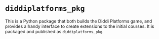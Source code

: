 # `diddiplatforms_pkg`

This is a Python package that both builds the Diddi Platforms game, and provides a handy
interface to create extensions to the initial courses. It is packaged and published as `diddiplatforms_pkg`.
